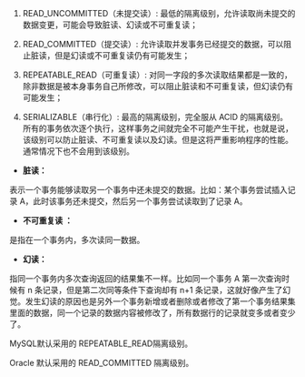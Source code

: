 1.  READ_UNCOMMITTED（未提交读）: 最低的隔离级别，允许读取尚未提交的数据变更，可能会导致脏读、幻读或不可重复读；
    
2.  READ_COMMITTED（提交读）: 允许读取并发事务已经提交的数据，可以阻止脏读，但是幻读或不可重复读仍有可能发生；
    
3.  REPEATABLE_READ（可重复读）: 对同一字段的多次读取结果都是一致的，除非数据是被本身事务自己所修改，可以阻止脏读和不可重复读，但幻读仍有可能发生；
    
4.  SERIALIZABLE（串行化）: 最高的隔离级别，完全服从 ACID 的隔离级别。所有的事务依次逐个执行，这样事务之间就完全不可能产生干扰，也就是说，该级别可以防止脏读、不可重复读以及幻读。但是这将严重影响程序的性能。通常情况下也不会用到该级别。



-   **脏读：**

表示一个事务能够读取另一个事务中还未提交的数据。比如：某个事务尝试插入记录 A，此时该事务还未提交，然后另一个事务尝试读取到了记录 A。

-   **不可重复读 ：**

是指在一个事务内，多次读同一数据。

-   **幻读：**

指同一个事务内多次查询返回的结果集不一样。比如同一个事务 A 第一次查询时候有 n 条记录，但是第二次同等条件下查询却有 n+1 条记录，这就好像产生了幻觉。发生幻读的原因也是另外一个事务新增或者删除或者修改了第一个事务结果集里面的数据，同一个记录的数据内容被修改了，所有数据行的记录就变多或者变少了。


MySQL默认采用的 REPEATABLE_READ隔离级别。

Oracle 默认采用的 READ_COMMITTED 隔离级别。
